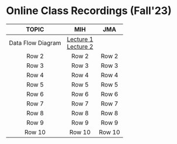 # Online Class Recordings (Fall'23)

|    TOPIC   |    MIH                        |    JMA                        |
|:--------------:|:----------------------------------:|:----------------------------------:|
|     Data Flow Diagram      |               [Lecture 1](https://youtu.be/pNz8w8Cm-xM?si=Gd58R39dX1mhXkyx)  <br/>  [Lecture 2](https://www.youtube.com/watch?v=jnx2kwWonCI)             |                           |
|     Row 2      |               Row 2                 |               Row 2                 |
|     Row 3      |               Row 3                 |               Row 3                 |
|     Row 4      |               Row 4                 |               Row 4                 |
|     Row 5      |               Row 5                 |               Row 5                 |
|     Row 6      |               Row 6                 |               Row 6                 |
|     Row 7      |               Row 7                 |               Row 7                 |
|     Row 8      |               Row 8                 |               Row 8                 |
|     Row 9      |               Row 9                 |               Row 9                 |
|     Row 10     |               Row 10                |               Row 10                |





